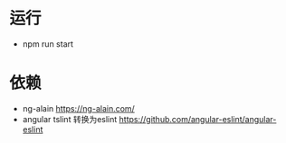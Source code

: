 # 运行

- npm run start

# 依赖

- ng-alain https://ng-alain.com/
- angular tslint 转换为eslint https://github.com/angular-eslint/angular-eslint
